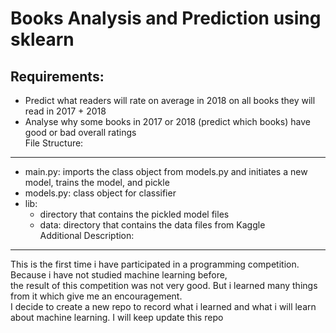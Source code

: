 Books Analysis and Prediction using sklearn
================

Requirements:
-------------
  * Predict what readers will rate on average in 2018 on all books they will read in 2017 + 2018<br>
  * Analyse why some books in 2017 or 2018 (predict which books) have good or bad overall ratings<br>
File Structure:
-------------
  * main.py: imports the class object from models.py and initiates a new model, trains the model, and pickle<br>
  * models.py: class object for classifier<br>
  * lib:<br>
    *  directory that contains the pickled model files<br>
    *  data: directory that contains the data files from Kaggle<br>
Additional Description:
------------------
  This is the first time i have participated in a programming competition. Because i have not studied machine learning before, <br>
  the result of this competition was not very good. But i learned many things from it which give me an encouragement. <br>
  I decide to create a new repo to record what i learned and what i will learn about machine learning. I will keep update this repo
